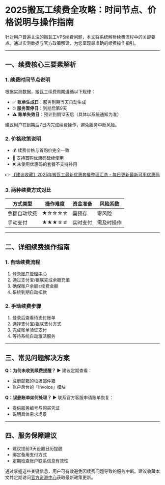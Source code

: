 # 2025搬瓦工续费全攻略：时间节点、价格说明与操作指南

针对用户普遍关注的搬瓦工VPS续费问题，本文将系统解析续费流程中的关键要点。通过实测数据与官方政策解读，为您呈现最准确的续费操作指引。

---

## 一、续费核心三要素解析
### 1. 续费时间节点说明
根据实测数据，搬瓦工续费周期遵循以下规律：
- ✅ **账单生成日**：服务到期当天自动生成
- ⏰ **服务暂停日**：到期后第9天
- ⚠️ **账单失效日**：预计到期12天后（具体以系统通知为准）

建议用户在到期后7日内完成续费操作，避免服务中断风险。

### 2. 价格政策说明
- 💰 续费价格与首购价完全一致
- 🎫 支持首购优惠码延续使用
- ❌ 未使用优惠码的套餐不支持补用

👉 [【建议收藏】2025年搬瓦工最新优惠套餐整理汇总 - 每日更新最新可用优惠码](https://bit.ly/banwagon)

### 3. 两种续费方式对比
| 方式类型 | 操作难度 | 资金准备 | 风险系数 |
|----------|----------|----------|----------|
| 余额自动续费 | ★☆☆☆☆ | 需预存 | 零风险 |
| 手动支付 | ★★★☆☆ | 实时支付 | 需及时操作 |

---

## 二、详细续费操作指南
### 1. 自动续费流程
1. 登录[账户管理中心](https://bit.ly/banwagon)
2. 通过支付宝/银联完成余额充值
3. 确保账户余额≥续费金额
4. 系统到期自动扣款

### 2. 手动续费步骤
1. 登录后查看待支付账单
2. 选择支付宝/银联支付方式
3. 完成账单验证支付
4. 等待系统自动激活服务

---

## 三、常见问题解决方案
**Q：为何未收到续费提醒？**
▶️ 建议定期查看：
- 注册邮箱的垃圾邮件箱
- 账户后台的「Invoice」模块

**Q：误删账单如何处理？**
▶️ 联系官方客服申请账单恢复：
- 提供服务编号与购买凭证
- 说明具体需求场景

---

## 四、服务保障建议
- 建议提前3天设置日历提醒
- 绑定备用支付方式
- 定期检查账户联系信息有效性

通过掌握这些关键信息，用户可有效避免因续费问题导致的服务中断。建议收藏本文并定期访问[官方资源中心](https://bit.ly/banwagon)获取最新政策更新。